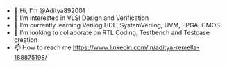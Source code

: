 - 👋 Hi, I’m @Aditya892001
- 👀 I’m interested in VLSI Design and Verification
- 🌱 I’m currently learning Verilog HDL, SystemVerilog, UVM, FPGA, CMOS
- 💞️ I’m looking to collaborate on RTL Coding, Testbench and Testcase creation
- 📫 How to reach me https://www.linkedin.com/in/aditya-remella-188875198/

<!---
Aditya892001/Aditya892001 is a ✨ special ✨ repository because its `README.md` (this file) appears on your GitHub profile.
You can click the Preview link to take a look at your changes.
--->

